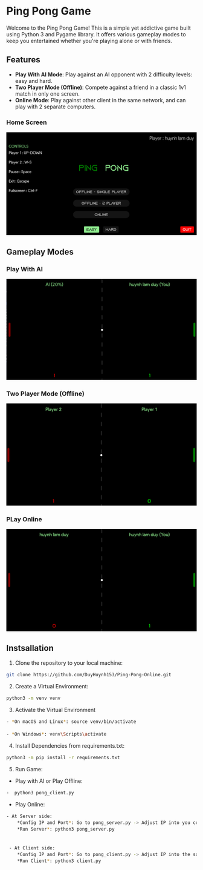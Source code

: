 # Ping Pong Game

Welcome to the Ping Pong Game! 
This is a simple yet addictive game built using Python 3 and Pygame library. 
It offers various gameplay modes to keep you entertained whether you're playing alone or with friends.

## Features

- **Play With AI Mode**: Play against an AI opponent with 2 difficulty levels: easy and hard.
- **Two Player Mode (Offline)**: Compete against a friend in a classic 1v1 match in only one screen.
- **Online Mode**: Play against other client in the same network, and can play with 2 separate computers.

### Home Screen
![HomeScreen](res/images/home_screen.png)

## Gameplay Modes

### Play With AI
![Play With AI](res/images/play_with_ai.png)

### Two Player Mode (Offline)
![Two Player Offline](res/images/play_offline_2_player.png)

### PLay Online 
![Online Mode](res/images/play_online.png)

## Instsallation

1. Clone the repository to your local machine:
```bash
git clone https://github.com/DuyHuynh153/Ping-Pong-Online.git

```
2. Create a Virtual Environment:
```bash
python3 -m venv venv
```
3. Activate the Virtual Environment

```bash
- *On macOS and Linux*: source venv/bin/activate

- *On Windows*: venv\Scripts\activate

```
4. Install Dependencies from requirements.txt:
```bash
python3 -m pip install -r requirements.txt
```
5. Run Game:
- Play with AI or Play Offline:
   
```bash
-  python3 pong_client.py
```

- Play Online:
  
```bash
- At Server side:
    *Config IP and Port*: Go to pong_server.py -> Adjust IP into you computer IP or your Network IP
    *Run Server*: python3 pong_server.py


 - At Client side:
    *Config IP and Port*: Go to pong_client.py -> Adjust IP into the same IP as server IP
    *Run Client*: python3 client.py
```


